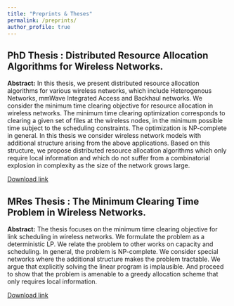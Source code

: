 ```yaml
---
title: "Preprints & Theses"
permalink: /preprints/
author_profile: true
---
```


PhD Thesis : Distributed Resource Allocation Algorithms for Wireless Networks.
--------

**Abstract:** In this thesis, we present distributed resource allocation algorithms for various wireless networks, which include Heterogenous Networks, mmWave Integrated Access and Backhaul networks. We consider the minimum time clearing objective for resource allocation in wireless networks. The minimum time clearing optimization corresponds to clearing a given set of files at the wireless nodes, in the minimum possible time subject to the scheduling constraints. The optimization is NP-complete in general. In this thesis we consider wireless network models with additional structure arising from the above applications. Based on this structure, we propose distributed resource allocation algorithms which only require local information and which do not suffer from a combinatorial explosion in complexity as the size of the network grows large.

[Download link](https://swaroop-gopalam.github.io/files/PhD_Thesis_Swaroop.pdf)

MRes Thesis : The Minimum Clearing Time Problem in Wireless Networks.
--------

**Abstract:** The thesis focuses on the minimum time clearing objective for link scheduling in wireless networks. We formulate the problem as a deterministic LP. We relate the problem to other works on capacity and scheduling. In general, the problem is NP-complete. We consider special networks where the additional structure makes the problem tractable. We argue that explicitly solving the linear program is implausible. And proceed to show that the problem is amenable to a greedy allocation scheme that only requires local information.

[Download link](https://swaroop-gopalam.github.io/files/MRes_Thesis_Swaroop.pdf)


